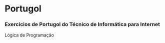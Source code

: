 # Portugol

<h3>Exercícios de Portugol do Técnico de Informática para Internet</h3>
<p>Lógica de Programação</p>
